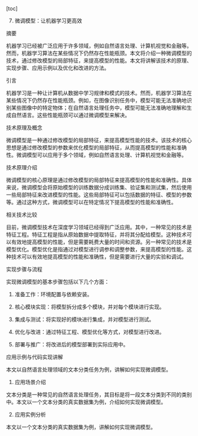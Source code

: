 
[toc]                    
                
                
7. 微调模型：让机器学习更高效

摘要

机器学习已经被广泛应用于许多领域，例如自然语言处理、计算机视觉和金融等。然而，机器学习算法在某些情况下仍然存在性能瓶颈。本文将介绍一种微调模型的技术，通过修改模型的局部特征，来提高模型的性能。本文将讲解该技术的原理、实现步骤、应用示例以及优化和改进的方法。

引言

机器学习是一种让计算机从数据中学习规律和模式的技术。然而，机器学习算法在某些情况下仍然存在性能瓶颈。例如，在图像识别任务中，模型可能无法准确地识别某些图像中的特定物体；在自然语言处理任务中，模型可能无法准确地理解和生成自然语言。这些性能瓶颈可以通过微调模型来解决。

技术原理及概念

微调模型是一种通过修改模型的局部特征，来提高模型性能的技术。该技术的核心思想是通过修改模型的参数来优化模型的局部特征，从而提高模型的性能和准确性。微调模型可以应用于多个领域，例如自然语言处理、计算机视觉和金融等。

技术原理介绍

微调模型的核心原理是通过修改模型的局部特征来提高模型的性能和准确性。具体来说，微调模型会将原始模型的训练数据分成训练集、验证集和测试集，然后使用一些局部特征来改进模型的性能。这些局部特征可以包括数据的特征、模型的参数等。通过这种方式，微调模型可以在特定情况下提高模型的性能和准确性。

相关技术比较

目前，微调模型技术在深度学习领域已经得到广泛应用。其中，一种常见的技术是特征工程。特征工程是指从原始数据中提取特征，并将其分配给模型。这种技术可以有效地提高模型的性能，但是需要耗费大量的时间和资源。另一种常见的技术是模型优化。模型优化是指通过对模型进行调参和调整参数，来提高模型的性能。这种技术可以有效地提高模型的性能和准确性，但是需要进行大量的实验和调试。

实现步骤与流程

实现微调模型的基本步骤包括以下几个方面：

1. 准备工作：环境配置与依赖安装。

2. 核心模块实现：将模型拆分成多个模块，并对每个模块进行实现。

3. 集成与测试：将实现好的模块进行集成，并对模型进行测试。

4. 优化与改进：通过特征工程、模型优化等方式，对模型进行改进。

5. 部署与推广：将改进后的模型部署到实际应用中。

应用示例与代码实现讲解

本文以自然语言处理领域的文本分类任务为例，讲解如何实现微调模型。

1. 应用场景介绍

文本分类是一种常见的自然语言处理任务，其目标是将一段文本分类到不同的类别中。本文以一个文本分类的真实数据集为例，介绍如何实现微调模型。

2. 应用实例分析

本文以一个文本分类的真实数据集为例，讲解如何实现微调模型。

